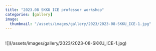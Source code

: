 ```yaml
---
title: "2023.08 SKKU ICE professor workshop"
categories: [gallery]
image:
  thumbnail: "/assets/images/gallery/2023/2023-08-SKKU_ICE-1.jpg"
---
```

<br>
![](/assets/images/gallery/2023/2023-08-SKKU_ICE-1.jpg)
